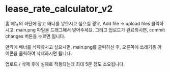 # lease_rate_calculator_v2

홈 메뉴의 하단에 광고 배너를 넣으시고 싶으실 경우, 
Add file -> upload files 클릭하시고, main.png 파일을 드래그해서 넣어주세요.
그리고 업로드가 완료되시면, commit changes 버튼을 누르면 됩니다.

만약에 배너를 삭제하시고 싶으시면, main.png를 클릭하신 후, 오른쪽에 쓰레기통 아이콘을 클릭하여 삭제하시면 됩니다.

업로드 / 삭제 후에 실제로 적용되는데 최대 5분 정도 소요됩니다.
